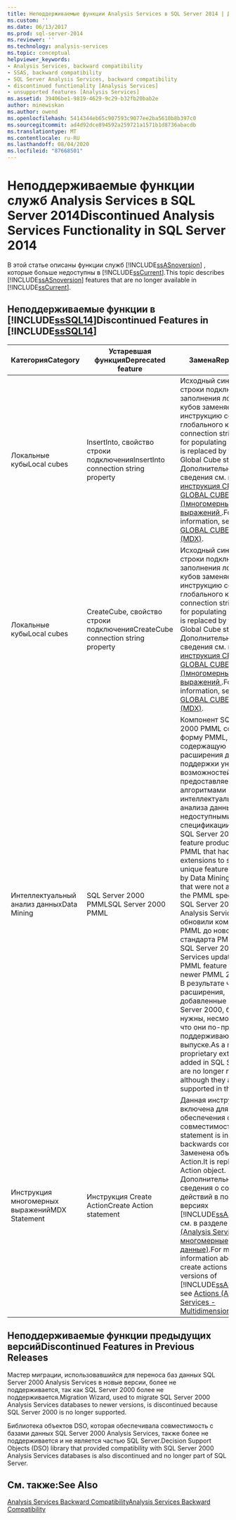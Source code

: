 ```yaml
---
title: Неподдерживаемые функции Analysis Services в SQL Server 2014 | Документация Майкрософт
ms.custom: ''
ms.date: 06/13/2017
ms.prod: sql-server-2014
ms.reviewer: ''
ms.technology: analysis-services
ms.topic: conceptual
helpviewer_keywords:
- Analysis Services, backward compatibility
- SSAS, backward compatibility
- SQL Server Analysis Services, backward compatibility
- discontinued functionality [Analysis Services]
- unsupported features [Analysis Services]
ms.assetid: 39406be1-9819-4629-9c29-b32fb20bab2e
author: minewiskan
ms.author: owend
ms.openlocfilehash: 5414344eb65c907593c9077ee2ba5610b8b397c0
ms.sourcegitcommit: ad4d92dce894592a259721a1571b1d8736abacdb
ms.translationtype: MT
ms.contentlocale: ru-RU
ms.lasthandoff: 08/04/2020
ms.locfileid: "87668501"
---
```

# <a name="discontinued-analysis-services-functionality-in-sql-server-2014"></a><span data-ttu-id="4063e-102">Неподдерживаемые функции служб Analysis Services в SQL Server 2014</span><span class="sxs-lookup"><span data-stu-id="4063e-102">Discontinued Analysis Services Functionality in SQL Server 2014</span></span>
  <span data-ttu-id="4063e-103">В этой статье описаны функции служб [!INCLUDE[ssASnoversion](../includes/ssasnoversion-md.md)] , которые больше недоступны в [!INCLUDE[ssCurrent](../includes/sscurrent-md.md)].</span><span class="sxs-lookup"><span data-stu-id="4063e-103">This topic describes [!INCLUDE[ssASnoversion](../includes/ssasnoversion-md.md)] features that are no longer available in [!INCLUDE[ssCurrent](../includes/sscurrent-md.md)].</span></span>  
  
## <a name="discontinued-features-in-sssql14"></a><span data-ttu-id="4063e-104">Неподдерживаемые функции в [!INCLUDE[ssSQL14](../includes/sssql14-md.md)]</span><span class="sxs-lookup"><span data-stu-id="4063e-104">Discontinued Features in [!INCLUDE[ssSQL14](../includes/sssql14-md.md)]</span></span>  
  
|<span data-ttu-id="4063e-105">Категория</span><span class="sxs-lookup"><span data-stu-id="4063e-105">Category</span></span>|<span data-ttu-id="4063e-106">Устаревшая функция</span><span class="sxs-lookup"><span data-stu-id="4063e-106">Deprecated feature</span></span>|<span data-ttu-id="4063e-107">Замена</span><span class="sxs-lookup"><span data-stu-id="4063e-107">Replacement</span></span>|  
|--------------|------------------------|-----------------|  
|<span data-ttu-id="4063e-108">Локальные кубы</span><span class="sxs-lookup"><span data-stu-id="4063e-108">Local cubes</span></span>|<span data-ttu-id="4063e-109">InsertInto, свойство строки подключения</span><span class="sxs-lookup"><span data-stu-id="4063e-109">InsertInto connection string property</span></span>|<span data-ttu-id="4063e-110">Исходный синтаксис строки подключения для заполнения локальных кубов заменяется на инструкцию создания глобального куба.</span><span class="sxs-lookup"><span data-stu-id="4063e-110">Original connection string syntax for populating local cubes is replaced by the Create Global Cube statement.</span></span> <span data-ttu-id="4063e-111">Дополнительные сведения см. в разделе [инструкция CREATE GLOBAL CUBE &#40;&#41;многомерных выражений ](/sql/mdx/mdx-data-definition-create-global-cube).</span><span class="sxs-lookup"><span data-stu-id="4063e-111">For more information, see [CREATE GLOBAL CUBE Statement  &#40;MDX&#41;](/sql/mdx/mdx-data-definition-create-global-cube).</span></span>|  
|<span data-ttu-id="4063e-112">Локальные кубы</span><span class="sxs-lookup"><span data-stu-id="4063e-112">Local cubes</span></span>|<span data-ttu-id="4063e-113">CreateCube, свойство строки подключения</span><span class="sxs-lookup"><span data-stu-id="4063e-113">CreateCube connection string property</span></span>|<span data-ttu-id="4063e-114">Исходный синтаксис строки подключения для заполнения локальных кубов заменяется на инструкцию создания глобального куба.</span><span class="sxs-lookup"><span data-stu-id="4063e-114">Original connection string syntax for populating local cubes is replaced by the Create Global Cube statement.</span></span> <span data-ttu-id="4063e-115">Дополнительные сведения см. в разделе [инструкция CREATE GLOBAL CUBE &#40;&#41;многомерных выражений ](/sql/mdx/mdx-data-definition-create-global-cube).</span><span class="sxs-lookup"><span data-stu-id="4063e-115">For more information, see [CREATE GLOBAL CUBE Statement  &#40;MDX&#41;](/sql/mdx/mdx-data-definition-create-global-cube).</span></span>|  
|<span data-ttu-id="4063e-116">Интеллектуальный анализ данных</span><span class="sxs-lookup"><span data-stu-id="4063e-116">Data Mining</span></span>|<span data-ttu-id="4063e-117">SQL Server 2000 PMML</span><span class="sxs-lookup"><span data-stu-id="4063e-117">SQL Server 2000 PMML</span></span>|<span data-ttu-id="4063e-118">Компонент SQL Server 2000 PMML создавал форму PMML, содержащую расширения для поддержки уникальных возможностей, предоставляемых алгоритмами интеллектуального анализа данных, недоступными в спецификации PMML.</span><span class="sxs-lookup"><span data-stu-id="4063e-118">The SQL Server 2000 PMML feature produced a form of PMML that had proprietary extensions to support unique features provided by Data Mining algorithms that were not available in the PMML specification.</span></span> <span data-ttu-id="4063e-119">В SQL Server 2005 службы Analysis Services обновили компонент PMML до нового стандарта PMML 2.1.</span><span class="sxs-lookup"><span data-stu-id="4063e-119">In SQL Server 2005, Analysis Services updated the PMML feature to the newer PMML 2.1 standard.</span></span> <span data-ttu-id="4063e-120">В результате частные расширения, добавленные в SQL Server 2000, больше не нужны, несмотря на то что они по-прежнему поддерживаются в этом выпуске.</span><span class="sxs-lookup"><span data-stu-id="4063e-120">As a result, the proprietary extensions added in SQL Server 2000 are no longer needed, although they are still supported in this release.</span></span>|  
|<span data-ttu-id="4063e-121">Инструкция многомерных выражений</span><span class="sxs-lookup"><span data-stu-id="4063e-121">MDX Statement</span></span>|<span data-ttu-id="4063e-122">Инструкция Create Action</span><span class="sxs-lookup"><span data-stu-id="4063e-122">Create Action statement</span></span>|<span data-ttu-id="4063e-123">Данная инструкция включена для обеспечения обратной совместимости.</span><span class="sxs-lookup"><span data-stu-id="4063e-123">This statement is included for backwards compatibility.</span></span> <span data-ttu-id="4063e-124">Заменена объектом Action.</span><span class="sxs-lookup"><span data-stu-id="4063e-124">It is replaced by the Action object.</span></span> <span data-ttu-id="4063e-125">Дополнительные сведения о создании действий в последних версиях [!INCLUDE[ssASnoversion](../includes/ssasnoversion-md.md)] см. в разделе [actions &#40;Analysis Services-многомерные данные&#41;](multidimensional-models/actions-analysis-services-multidimensional-data.md).</span><span class="sxs-lookup"><span data-stu-id="4063e-125">For more information about how to create actions in recent versions of [!INCLUDE[ssASnoversion](../includes/ssasnoversion-md.md)], see [Actions &#40;Analysis Services - Multidimensional Data&#41;](multidimensional-models/actions-analysis-services-multidimensional-data.md).</span></span>|  
  
## <a name="discontinued-features-in-previous-releases"></a><span data-ttu-id="4063e-126">Неподдерживаемые функции предыдущих версий</span><span class="sxs-lookup"><span data-stu-id="4063e-126">Discontinued Features in Previous Releases</span></span>  
 <span data-ttu-id="4063e-127">Мастер миграции, использовавшийся для переноса баз данных SQL Server 2000 Analysis Services в новые версии, более не поддерживается, так как SQL Server 2000 более не поддерживается.</span><span class="sxs-lookup"><span data-stu-id="4063e-127">Migration Wizard, used to migrate SQL Server 2000 Analysis Services databases to newer versions, is discontinued because SQL Server 2000 is no longer supported.</span></span>  
  
 <span data-ttu-id="4063e-128">Библиотека объектов DSO, которая обеспечивала совместимость с базами данных SQL Server 2000 Analysis Services, также более не поддерживается и не является частью SQL Server.</span><span class="sxs-lookup"><span data-stu-id="4063e-128">Decision Support Objects (DSO) library that provided compatibility with SQL Server 2000 Analysis Services databases is also discontinued and no longer part of SQL Server.</span></span>  
  
## <a name="see-also"></a><span data-ttu-id="4063e-129">См. также:</span><span class="sxs-lookup"><span data-stu-id="4063e-129">See Also</span></span>  
 [<span data-ttu-id="4063e-130">Analysis Services Backward Compatibility</span><span class="sxs-lookup"><span data-stu-id="4063e-130">Analysis Services Backward Compatibility</span></span>](analysis-services-backward-compatibility.md)  
  
  
